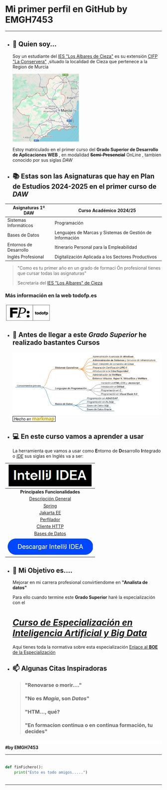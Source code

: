 # Mi primer perfil en GitHub by EMGH7453
---

- ## 👋 Quien soy...

	Soy  un estudiante del [IES "Los Albares de Cieza"](https://www.ieslosalbares.es/  "WEB IES Los Albares de Cieza") es su extensión [CIFP "La Conservera"](https://sites.google.com/view/fplaconservera/ies-los-albares-de-cieza?authuser=0 "Web CIFP La Conservera")
	,situado la localidad de Cieza que pertenece a la Region de Murcia
	
	[![Region de Murcia](./images/regionmurcia.jpg)](https://www.google.es/maps/place/Regi%C3%B3n+de+Murcia,+Murcia/@38.0400936,-3.996701,8z/data=!3m1!4b1!4m6!3m5!1s0xd631a7cd794aecd:0x14ce33f54754d822!8m2!3d38.1398141!4d-1.366216!16zL20vMGo0eHo?entry=ttu&g_ep=EgoyMDI0MTAxNi4wIKXMDSoASAFQAw%3D%3D "Enlace Google Maps 'Region de Murcia'")

	Estoy matriculado en el primer curso del **Grado Superior de Desarrollo de Aplicaciones WEB** , en modalidad **~~Semi-Presencial~~** OnLine , tambien conocido por sus siglas *DAW*
- ## 📚 Estas son las **Asignaturas** que hay en **Plan de Estudios 2024-2025** en el primer curso de *DAW* 

| Asignaturas 1º DAW | Curso Académico 2024/25 |
|---------------------|------------------------|
| Sistemas Informáticos | Programación           |
| Bases de Datos      | Lenguajes de Marcas y Sistemas de Gestión de Información |
| Entornos de Desarrollo | Itinerario Personal para la Empleabilidad |
| Inglés Profesional   | Digitalización Aplicada a los Sectores Productivos |

	
	
> "Como es tu primer año en un grado de formaci	Ón profesional tienes que cursar todas las asignaturas"
>
> Secretaría del [IES "Los Albares" de Cieza](https://www.ieslosalbares.es/  "WEB IES Los Albares de Cieza")


### Más información en la web todofp.es
[![más información](./images/todofp.jpg)](https://www.todofp.es/que-estudiar/familias-profesionales/informatica-comunicaciones/des-aplicaciones-web.html "página de DAW en todofp.es")

	
	
- ## 🚏 Antes de llegar a este *Grado Superior* he realizado bastantes **Cursos** 
	
	[![Esquema de Cursos](./images/cursosenmarkmap.jpg)](./images/markmap.svg)
	[![markmap](./images/logo_markmap.jpg)](https://markmap.js.org)
	
-  ## 💻 En este curso vamos a aprender a usar

	La herramienta que vamos a usar como **E**ntorno de **D**esarrollo **I**ntegrado o [*IDE*](https://es.wikipedia.org/wiki/Entorno_de_desarrollo_integrado "Wikipedia 'IDE'") sus siglas en Inglés va a ser:
	

|[![IntelliJIDEA](./images/Intellij_idea.jpg)](https://www.jetbrains.com/es-es/idea/)|
|:---:|
|**Principales Funcionalidades**|
|[Descripción General](https://www.jetbrains.com/es-es/idea/features/)|
|[Spring](https://www.jetbrains.com/es-es/idea/spring/)|
|[Jakarta EE](https://www.jetbrains.com/es-es/idea/jakarta/)|
|[Perfilador](https://www.jetbrains.com/es-es/pages/intellij-idea-profiler/)|
|[Cliente HTTP](https://www.jetbrains.com/es-es/pages/intellij-idea-http-client/)|
|[Bases de Datos](https://www.jetbrains.com/es-es/pages/intellij-idea-databases/)|
|[![Descargar](./images/descarga_Intellij_IDEA.jpg)](https://www.jetbrains.com/idea/download/)
		
			

- ## 🔭 Mi Objetivo es....

	Mejorar en mi carrera profesional convirtiendome en **"Analista de datos"**
	
	Para ello cuando termine este **Grado Superior** haré la especialización con el 
	
	# [***Curso de Especialización en Inteligencia Artificial y Big Data***](https://todofp.es/que-estudiar/familias-profesionales/informatica-comunicaciones/ce-inteligencia-artificial-bigdata.html "Curso Especialización")
	
	Aquí tienes toda la normativa sobre esta especialización [Enlace al **BOE** de la Especialización](./pdf/BOE-A-2021-7686.pdf)
	
	

- ## 📫 Algunas Citas Inspiradoras 
	
	> ### "Renovarse o morir...."
	> ### "No es *Magía*,  son *Datos*"
	> ### "HTM..., qué?
	> ### "En formacion continua o en continua formación, tu decides"
	
	
	
![espacio](./images/espacioenblanco.jpg)  **#by EMGH7453**



---


```python

def finFichero():
    print("Esto es todo amigos.....")
	
```
---	
	

<!---
Texto inicial:
---------------
- 👋 Hi, I’m @emgh7453
- 👀 I’m interested in ...
- 🌱 I’m currently learning ...
- 💞️ I’m looking to collaborate on ...
- 📫 How to reach me ...
- 😄 Pronouns: ...
- ⚡ Fun fact: ...
---------------

emgh7453/emgh7453 is a ✨ special ✨ repository because its `README.md` (this file) appears on your GitHub profile.
You can click the Preview link to take a look at your changes..


[más información](https://www.todofp.es/que-estudiar/familias-profesionales/informatica-comunicaciones/des-aplicaciones-web.html "página de DAW en todofp.es")


Listado de cursos:
	
	- ***Sistemas Operativos***
		- *Administración Avanzada de **Windows***
		- ***Administración de Sistemas** y Servicios de Infraestructura*
		- *Bash Interprete de comandos de **Linux***
		- *Preparación Certificación **LPIC-1***
		- *Introducción a la **CiberSeguridad***
		- Administración de VmWare
		- Entornos Virtuales Hyper-V, VirtualBox y VmWare
		
	- ***Lenguajes de Programación***
		- *Iniciación a **HTML**,**CSS** y **Javascript***
		- *Introducción a **GitHub***
		- *Programación en **C***
		- *Programación en **Visual Basic 6.0***
		
	- ***Bases de Datos***
		- *Programación en **ABAP/SAP***
		- *Programación en **PL/SQL***
		- *Bases de Datos **SQL***
		- *Bases de Datos **Oracle***
	- ***y algunos más..***
--->
